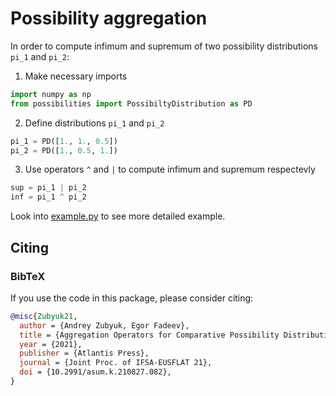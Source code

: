 # Possibility aggregation

In order to compute infimum and supremum of two possibility distributions `pi_1` and `pi_2`:
1. Make necessary imports
  ```python
  import numpy as np
  from possibilities import PossibiltyDistribution as PD
  ```
2. Define distributions `pi_1` and `pi_2`
  ```python
  pi_1 = PD([1., 1., 0.5])
  pi_2 = PD([1., 0.5, 1.])
  ```
3. Use operators `^` and `|` to compute infimum and supremum respectevly
  ```python
  sup = pi_1 | pi_2
  inf = pi_1 ^ pi_2
  ```
Look into [example.py](https://github.com/NeuroFuzzyLab/possibility_aggregation/blob/main/example.py) to see more detailed example.
## Citing

### BibTeX
If you use the code in this package, please consider citing:

```bibtex
@misc{Zubyuk21,
  author = {Andrey Zubyuk, Egor Fadeev},
  title = {Aggregation Operators for Comparative Possibility Distributions and Their Role in Group Decision Making},
  year = {2021},
  publisher = {Atlantis Press},
  journal = {Joint Proc. of IFSA-EUSFLAT 21},
  doi = {10.2991/asum.k.210827.082},
}
```
<!---
[![DOI](https://zenodo.org/badge/168799526.svg)](https://zenodo.org/badge/latestdoi/168799526)
-->

